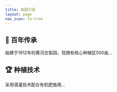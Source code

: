 ```yaml
---
title: 梨园介绍
layout: page
nav_icon: fa-tree
---
```

## 🌳 百年传承

始建于1912年的黄河古梨园，现拥有核心种植区500亩...

## 🏆 种植技术

采用滴灌技术配合有机肥施用...
